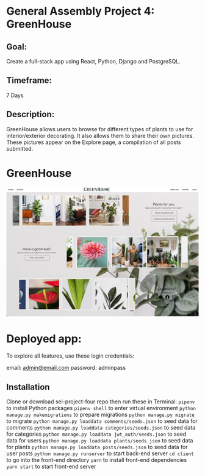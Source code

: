 # General Assembly Project 4: GreenHouse

## Goal:
Create a full-stack app using React, Python, Django and PostgreSQL.

## Timeframe:
7 Days

## Description:
GreenHouse allows users to browse for different types of plants to use for interior/exterior decorating. It also allows them to share their own pictures. These pictures appear on the Explore page, a compilation of all posts submitted.

# GreenHouse
![GreenHouse Home Page](client/src/assets/projectfour.jpg)

# Deployed app:
To explore all features, use these login credentials:

email: admin@email.com
password: adminpass

## Installation
Clone or download sei-project-four repo then run these in Terminal:
`pipenv` to install Python packages
`pipenv shell` to enter virtual environment
`python manage.py makemigrations` to prepare migrations
`python manage.py migrate` to migrate
`python manage.py loaddata comments/seeds.json` to seed data for comments
`python manage.py loaddata categories/seeds.json` to seed data for categories
`python manage.py loaddata jwt_auth/seeds.json` to seed data for users
`python manage.py loaddata plants/seeds.json` to seed data for plants
`python manage.py loaddata posts/seeds.json` to seed data for user posts
`python manage.py runserver` to start back-end server
`cd client` to go into the front-end directory
`yarn` to install front-end dependencies
`yarn start` to start front-end server
